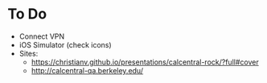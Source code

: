 # To Do

* Connect VPN
* iOS Simulator (check icons)
* Sites:
  * https://christianv.github.io/presentations/calcentral-rock/?full#cover
  * http://calcentral-qa.berkeley.edu/
